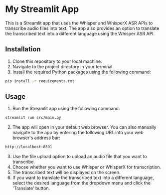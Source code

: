 # My Streamlit App

This is a Streamlit app that uses the Whisper and WhisperX ASR APIs to transcribe audio files into text. The app also provides an option to translate the transcribed text into a different language using the Whisper ASR API.

## Installation

1. Clone this repository to your local machine.
2. Navigate to the project directory in your terminal.
3. Install the required Python packages using the following command:

```bash
pip install -r requirements.txt
```

## Usage

1. Run the Streamlit app using the following command:

```bash
streamlit run src/main.py
```

2. The app will open in your default web browser. You can also manually navigate to the app by entering the following URL into your web browser's address bar:

```bash
http://localhost:8501
```

3. Use the file upload option to upload an audio file that you want to transcribe.
4. Choose whether you want to use Whisper or WhisperX for transcription.
5. The transcribed text will be displayed on the screen.
6. If you want to translate the transcribed text into a different language, select the desired language from the dropdown menu and click the 'Translate' button.
